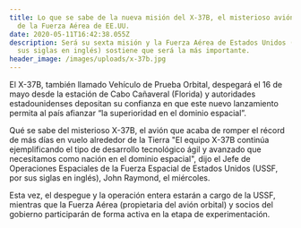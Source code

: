 ```yaml
---
title: Lo que se sabe de la nueva misión del X-37B, el misterioso avión orbital
  de la Fuerza Aérea de EE.UU.
date: 2020-05-11T16:42:38.055Z
description: Será su sexta misión y la Fuerza Aérea de Estados Unidos (USAF, por
  sus siglas en inglés) sostiene que será la más importante.
header_image: /images/uploads/x-37b.jpg
---
```

El X-37B, también llamado Vehículo de Prueba Orbital, despegará el 16 de mayo desde la estación de Cabo Cañaveral (Florida) y autoridades estadounidenses depositan su confianza en que este nuevo lanzamiento permita al país afianzar “la superioridad en el dominio espacial”.

Qué se sabe del misterioso X-37B, el avión que acaba de romper el récord de más días en vuelo alrededor de la Tierra "El equipo X-37B continúa ejemplificando el tipo de desarrollo tecnológico ágil y avanzado que necesitamos como nación en el dominio espacial", dijo el Jefe de Operaciones Espaciales de la Fuerza Espacial de Estados Unidos (USSF, por sus siglas en inglés), John Raymond, el miércoles.

Esta vez, el despegue y la operación entera estarán a cargo de la USSF, mientras que la Fuerza Aérea (propietaria del avión orbital) y socios del gobierno participarán de forma activa en la etapa de experimentación.
